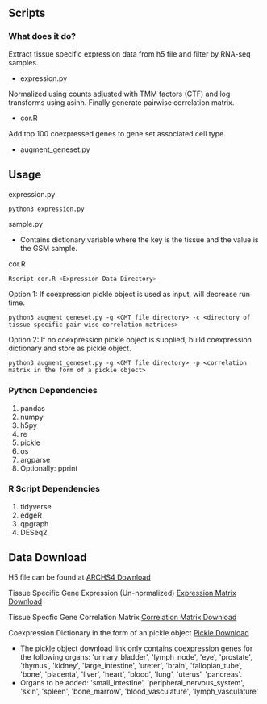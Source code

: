 ## Scripts

### What does it do?
Extract tissue specific expression data from h5 file and filter by RNA-seq samples. 
- expression.py

Normalized using counts adjusted with TMM factors (CTF) and log transforms using asinh. Finally generate pairwise correlation matrix. 
- cor.R

Add top 100 coexpressed genes to gene set associated cell type.
- augment_geneset.py

## Usage
expression.py  
```bash
python3 expression.py
```
sample.py

- Contains dictionary variable where the key is the tissue and the value is the GSM sample.

cor.R
```bash
Rscript cor.R <Expression Data Directory>
```

Option 1: If coexpression pickle object is used as input, will decrease run time.
```
python3 augment_geneset.py -g <GMT file directory> -c <directory of tissue specific pair-wise correlation matrices> 
```

Option 2: If no coexpression pickle object is supplied, build coexpression dictionary and store as pickle object.
```
python3 augment_geneset.py -g <GMT file directory> -p <correlation matrix in the form of a pickle object>
```

### Python Dependencies

1. pandas 
2. numpy 
3. h5py 
4. re
5. pickle
6. os 
7. argparse 
8. Optionally: pprint

### R Script Dependencies

1. tidyverse
2. edgeR
3. qpgraph
4. DESeq2

## Data Download
H5 file can be found at [ARCHS4 Download](https://maayanlab.cloud/archs4/download.html)

Tissue Specific Gene Expression (Un-normalized) [Expression Matrix Download](https://www.dropbox.com/sh/9f2e55b5raj2sce/AACD_elmL0SWN3iIrHeYuEpua?dl=0)

Tissue Specfic Gene Correlation Matrix [Correlation Matrix Download](https://www.dropbox.com/sh/lyl9p6iztglnct2/AABr4GYjpB9R3EGpSrV6LjfSa?dl=0)

Coexpression Dictionary in the form of an pickle object [Pickle Download](https://www.dropbox.com/sh/wbctf3x8pfdfw8w/AAC3ckXGkWR6YfvLZhnMELIDa?dl=0)
- The pickle object download link only contains coexpression genes for the following organs: 'urinary_bladder', 'lymph_node', 'eye', 'prostate', 'thymus', 'kidney', 'large_intestine', 'ureter', 'brain', 'fallopian_tube', 'bone', 'placenta', 'liver', 'heart', 'blood', 'lung', 'uterus', 'pancreas'.
- Organs to be added: 'small_intestine', 'peripheral_nervous_system', 'skin', 'spleen', 'bone_marrow', 'blood_vasculature', 'lymph_vasculature'
